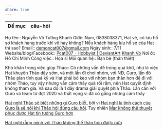 ```yaml
---
share: true
---
```



| Đề mục | câu-hỏi |
| ------ | ------- |


Họ tên:: Nguyễn Võ Tường Khanh
Giới:: Nam, 0838038371, Hat vẽ, có lưu hồ sơ khách hàng trước khi vẽ hay không? Nếu khách hàng lưu hồ sơ của Hat thì sao?
Email:: demoncat007@gmail.com
Ngày sinh:: 7/11
Website/blog/Facebook:: [Pcat007 - Hobbyist | DeviantArt](https://www.deviantart.com/pcat007)
[Khanh Vo](https://www.facebook.com/meo.rua.9)
Nơi ở:: Hồ Chí Minh
Công việc:: Họa sĩ
Mối quan hệ:: Bạn bè (thân thiết)

Khó khăn trong việc giúp Thảo:: 
Có những vấn đề trong quá khứ, như là việc Hat khuyên Thảo dậy sớm, và một lần đi chơi nhóm, với NĐ, Guro, lần đó Thảo plan tính quá kỹ và Hat phải bỏ kèo với nhóm bạn thân hơn để đi với nhóm Thảo, tuy vậy nhưng vẫn cảm thấy quá rối rắm, nên Hat quyết định không tham gia. Và sau đó là 1 dãy drama giải quyết phía Thảo.
Lấn cấn với Guro và team từ đợt 2020 và thất vọng vì đã cố gắng nhưng cảm thấy  


[Hat nghĩ Thảo sẽ biết những gì Guro biết](./Hat%20ngh%C4%A9%20Th%E1%BA%A3o%20s%E1%BA%BD%20bi%E1%BA%BFt%20nh%E1%BB%AFng%20g%C3%AC%20Guro%20bi%E1%BA%BFt.md), bởi vì [Hat nghĩ là tính cách của Guro là sẽ nói khi Thảo hỏi đúng câu hỏi](./Hat%20ngh%C4%A9%20l%C3%A0%20t%C3%ADnh%20c%C3%A1ch%20c%E1%BB%A7a%20Guro%20l%C3%A0%20s%E1%BA%BD%20n%C3%B3i%20khi%20Th%E1%BA%A3o%20h%E1%BB%8Fi%20%C4%91%C3%BAng%20c%C3%A2u%20h%E1%BB%8Fi.md). Tuy nhiên [Mar không thể thuyết phục được Hat tin tưởng Guro hơn](./Mar%20kh%C3%B4ng%20th%E1%BB%83%20thuy%E1%BA%BFt%20ph%E1%BB%A5c%20%C4%91%C6%B0%E1%BB%A3c%20Hat%20tin%20t%C6%B0%E1%BB%9Fng%20Guro%20h%C6%A1n.md)

[Hat nghĩ rằng mình với Thảo không thể thân hơn được nữa](./Hat%20ngh%C4%A9%20r%E1%BA%B1ng%20m%C3%ACnh%20v%E1%BB%9Bi%20Th%E1%BA%A3o%20kh%C3%B4ng%20th%E1%BB%83%20th%C3%A2n%20h%C6%A1n%20%C4%91%C6%B0%E1%BB%A3c%20n%E1%BB%AFa.md)
